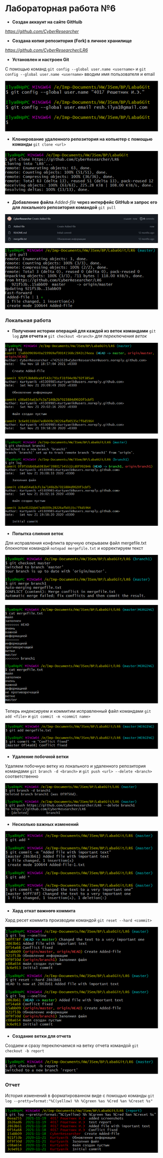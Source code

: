 # Лабораторная работа №6
- **Создан аккаунт на сайте GitHuib**

*https://github.com/CyberResearcher*

- **Создана копия репозитория (Fork) в личное хранилище**

*https://github.com/CyberResearcher/LR6*

- **Установлен и настроен Git**

С помощью команд `git config --global user.name <username>` и `git config --global user.name <username>`
вводим имя пользователя и email

![git config](screenshots/git-config.png)

- **Клонирование удаленного репозитория на копьютер с помощью команды** `git clone <url>`

![git clone](screenshots/git-clone.png)

- **Добавление файла** *Added-file* **через интерфейс GitHub и запрос его для локального репозитория командой** `git pull`

![Added file](screenshots/Added-file.png)

![git pull](screenshots/git-pull.png)


### Локальная работа

- **Получение истории операций для каждой из веток командами** `git log` **для отчета и** `git checkout <branch>` *для переключения веток*

![git log master](screenshots/git-log-master.png)

![git log branch1](screenshots/git-checkout-branch1.png)

- **Попытка слияния веток**

Для исправления конфликта вручную открываем файл mergefile.txt блокнотом командой `notepad mergefile.txt` и корректируем текст

![git merge error](screenshots/git-merge-err.png)

![git merge correct](screenshots/git-merge-correct.png)

Теперь индексируем и коммитим исправленный файл командами `git add <file>` и `git commit -m <commit name>`

![git commit merge](screenshots/git-commit-merge.png)

- **Удаление побочной ветки**

Удаляем побочную ветку из локального и удаленного репозитория командами `git branch -d <branch>` и `git push <url> --delete <branch>` соответственно 

![delete branch1](screenshots/delete-branch1.png)

- **Несколько важных изменений**

![important changes](screenshots/2-Changes.png)

- **Хард откат ~~важного~~ коммита**

Хард ресет коммита производим командой `git reset --hard <commit>`

![hard reset](screenshots/hard-reset.png)

- **Создание ветки для отчета**

Создаем и сразу переключаемся на ветку отчета командой `git checkout -b report`

![report branch](screenshots/creation-report-branch.png)

### Отчет

История изменений в форматированном виде с помощью команды `git log --pretty=format:"%C(yellow) %h %Cgreen %as %Cred %an %Creset %s"`

![final report](screenshots/final-report.png)
